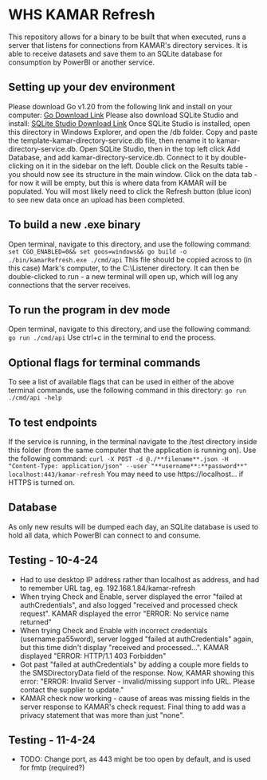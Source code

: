 # WHS KAMAR Refresh
This repository allows for a binary to be built that when executed, runs a server that listens for connections from KAMAR's directory services. It is able to receive datasets and save them to an SQLite database for consumption by PowerBI or another service.

## Setting up your dev environment
Please download Go v1.20 from the following link and install on your computer:
[Go Download Link](https://go.dev/dl/go1.20.14.windows-amd64.msi)
Please also download SQLite Studio and install:
[SQLite Studio Download Link](https://sqlitestudio.pl/)
Once SQLite Studio is installed, open this directory in Windows Explorer, and open the /db folder. Copy and paste the template-kamar-directory-service.db file, then rename it to kamar-directory-service.db.
Open SQLite Studio, then in the top left click Add Database, and add kamar-directory-service.db. Connect to it by double-clicking on it in the sidebar on the left. Double click on the Results table - you should now see its structure in the main window. Click on the data tab - for now it will be empty, but this is where data from KAMAR will be populated. You will most likely need to click the Refresh button (blue icon) to see new data once an upload has been completed.

## To build a new .exe binary
Open terminal, navigate to this directory, and use the following command:
`set CGO_ENABLED=0&& set goos=windows&& go build -o ./bin/kamarRefresh.exe ./cmd/api`
This file should be copied across to (in this case) Mark's computer, to the C:\\Listener directory. It can then be double-clicked to run - a new terminal will open up, which will log any connections that the server receives.

## To run the program in dev mode
Open terminal, navigate to this directory, and use the following command:
`go run ./cmd/api`
Use ctrl+c in the terminal to end the process.

## Optional flags for terminal commands
To see a list of available flags that can be used in either of the above terminal commands, use the following command in this directory:
`go run ./cmd/api -help`

## To test endpoints
If the service is running,  in the terminal navigate to the /test directory inside this folder (from the same computer that the application is running on). Use the following command:
`curl -X POST -d @./**filename**.json -H "Content-Type: application/json" --user "**username**:**password**" localhost:443/kamar-refresh`
You may need to use https://localhost... if HTTPS is turned on.

## Database
As only new results will be dumped each day, an SQLite database is used to hold all data, which PowerBI can connect to and consume.

## Testing - 10-4-24
- Had to use desktop IP address rather than localhost as address, and had to remember URL tag, eg. 192.168.1.84/kamar-refresh
- When trying Check and Enable, server displayed the error "failed at authCredentials", and also logged "received and processed check request". KAMAR displayed the error "ERROR: No service name returned"
- When trying Check and Enable with incorrect credentials (username:pa55word), server logged "failed at authCredentials" again, but this time didn't display "received and processed...". KAMAR displayed "ERROR: HTTP/1.1 403 Forbidden"
- Got past "failed at authCredentials" by adding a couple more fields to the SMSDirectoryData field of the response. Now, KAMAR showing this error: "ERROR: Invalid Server - invalid/missing support info URL. Please contact the supplier to update."
- KAMAR check now working - cause of areas was missing fields in the server response to KAMAR's check request. Final thing to add was a privacy statement that was more than just "none".

## Testing - 11-4-24
- TODO: Change port, as 443 might be too open by default, and is used for fmtp (required?)
